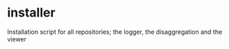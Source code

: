 # installer
Installation script for all repositories; the logger, the disaggregation and the viewer
